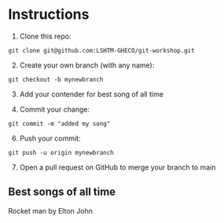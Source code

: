 # Instructions
1. Clone this repo:

```
git clone git@github.com:LSHTM-GHECO/git-workshop.git
```

2. Create your own branch (with any name):

```
git checkout -b mynewbranch
```

3. Add your contender for best song of all time

4. Commit your change:

```
git commit -m "added my song"
```

6. Push your commit:

```
git push -u origin mynewbranch
```

7. Open a pull request on GitHub to merge your branch to main

## Best songs of all time

Rocket man by Elton John
